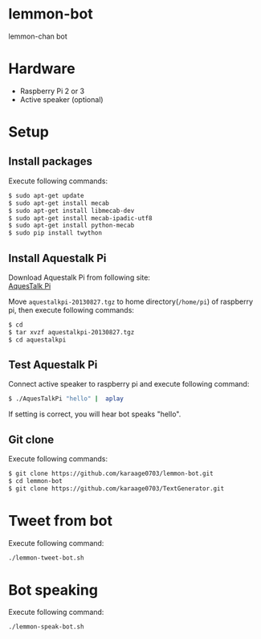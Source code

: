 # lemmon-bot
lemmon-chan bot

# Hardware
- Raspberry Pi 2 or 3
- Active speaker (optional)


# Setup
## Install packages
Execute following commands:
```sh
$ sudo apt-get update
$ sudo apt-get install mecab
$ sudo apt-get install libmecab-dev
$ sudo apt-get install mecab-ipadic-utf8
$ sudo apt-get install python-mecab
$ sudo pip install twython
```

## Install Aquestalk Pi
Download Aquestalk Pi from following site:  
[AquesTalk Pi](http://www.a-quest.com/products/aquestalkpi.html)

Move `aquestalkpi-20130827.tgz` to home directory(`/home/pi`) of raspberry pi, then execute following commands:

```sh
$ cd
$ tar xvzf aquestalkpi-20130827.tgz
$ cd aquestalkpi
```

## Test Aquestalk Pi
Connect active speaker to raspberry pi and execute following command:
```sh
$ ./AquesTalkPi "hello" |  aplay
```
If setting is correct, you will hear bot speaks "hello".

## Git clone
Execute following commands:
```sh
$ git clone https://github.com/karaage0703/lemmon-bot.git
$ cd lemmon-bot
$ git clone https://github.com/karaage0703/TextGenerator.git
```

# Tweet from bot
Execute following command:
```sh
./lemmon-tweet-bot.sh
```


# Bot speaking
Execute following command:
```sh
./lemmon-speak-bot.sh
```



